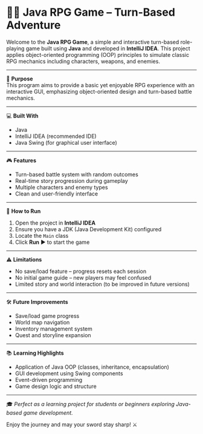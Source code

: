 # 🧙‍♂️ Java RPG Game – Turn-Based Adventure

Welcome to the **Java RPG Game**, a simple and interactive turn-based role-playing game built using **Java** and developed in **IntelliJ IDEA**. This project applies object-oriented programming (OOP) principles to simulate classic RPG mechanics including characters, weapons, and enemies.

---

🎯 **Purpose**  
This program aims to provide a basic yet enjoyable RPG experience with an interactive GUI, emphasizing object-oriented design and turn-based battle mechanics.

---

💻 **Built With**  
- Java  
- IntelliJ IDEA (recommended IDE)  
- Java Swing (for graphical user interface)

---

🎮 **Features**  
- Turn-based battle system with random outcomes  
- Real-time story progression during gameplay  
- Multiple characters and enemy types  
- Clean and user-friendly interface

---

📌 **How to Run**  
1. Open the project in **IntelliJ IDEA**  
2. Ensure you have a JDK (Java Development Kit) configured  
3. Locate the `Main` class  
4. Click **Run** ▶️ to start the game

---

⚠️ **Limitations**  
- No save/load feature – progress resets each session  
- No initial game guide – new players may feel confused  
- Limited story and world interaction (to be improved in future versions)

---

🛠️ **Future Improvements**  
- Save/load game progress  
- World map navigation  
- Inventory management system  
- Quest and storyline expansion

---

📚 **Learning Highlights**  
- Application of Java OOP (classes, inheritance, encapsulation)  
- GUI development using Swing components  
- Event-driven programming  
- Game design logic and structure

---

🎓 *Perfect as a learning project for students or beginners exploring Java-based game development.*

Enjoy the journey and may your sword stay sharp! ⚔️

